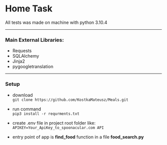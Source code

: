 # Home Task

All tests was made on machine with python 3.10.4

---

### Main External Libraries:

- Requests
- SQLAlchemy
- Jinja2
- pygoogletranslation

---

### Setup

- download\
  `git clone https://github.com/KostkaMateusz/Meals.git`

- run command\
  `pip3 install -r requrments.txt`

- create .env file in project root folder like:\
  `APIKEY=Your_ApiKey_to_spoonacular.com API`

- entry point of app is **find_food** function in a file **food_search.py**
